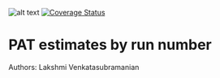 ![alt text](https://travis-ci.org/lakswven/MovieRecommender.svg?branch=main)
[![Coverage Status](https://coveralls.io/repos/github/lakswven/MovieRecommender/badge.svg?branch=main)](https://coveralls.io/github/lakswven/MovieRecommender?branch=main)

# PAT estimates by run number
Authors: Lakshmi Venkatasubramanian
